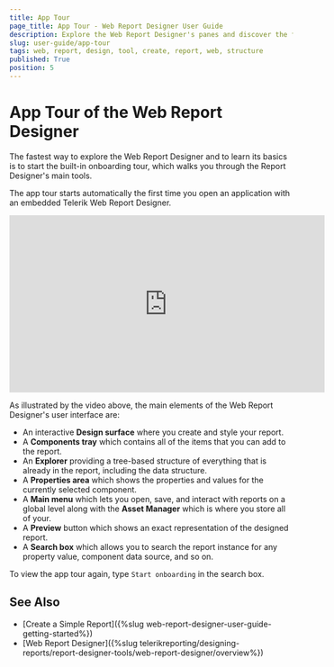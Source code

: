 ```yaml
---
title: App Tour
page_title: App Tour - Web Report Designer User Guide
description: Explore the Web Report Designer's panes and discover the features it offers.
slug: user-guide/app-tour
tags: web, report, design, tool, create, report, web, structure 
published: True
position: 5
---
```


# App Tour of the Web Report Designer

The fastest way to explore the Web Report Designer and to learn its basics is to start the built-in onboarding tour, which walks you through the Report Designer's main tools.

The app tour starts automatically the first time you open an application with an embedded Telerik Web Report Designer.

<iframe width="560" height="315" src="https://www.youtube.com/embed/xO7Vg01JRnk?si=MZlV9FJECadFcRxI" title="YouTube video player" frameborder="0" allow="accelerometer; autoplay; clipboard-write; encrypted-media; gyroscope; picture-in-picture; web-share" referrerpolicy="strict-origin-when-cross-origin" allowfullscreen></iframe>

As illustrated by the video above, the main elements of the Web Report Designer's user interface are:

* An interactive **Design surface** where you  create and style your report.
* A **Components tray** which contains all of the items that you can add to the report.
* An **Explorer** providing a tree-based structure of everything that is already in the report, including the data structure.
* A **Properties area** which shows the properties and values for the currently selected component.
* A **Main menu** which lets you open, save, and interact with reports on a global level along with the **Asset Manager** which is where you store all of your.
* A **Preview** button which shows an exact representation of the designed report.
* A **Search box** which allows you to search the report instance for any property value, component data source, and so on.

To view the app tour again, type `Start onboarding` in the search box.

## See Also

* [Create a Simple Report]({%slug web-report-designer-user-guide-getting-started%})
* [Web Report Designer]({%slug telerikreporting/designing-reports/report-designer-tools/web-report-designer/overview%})
